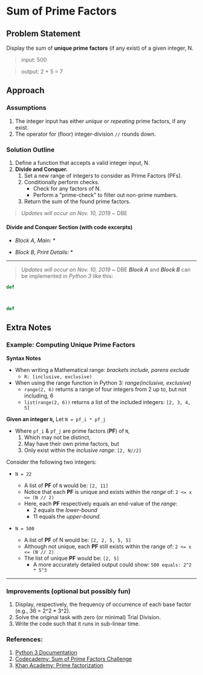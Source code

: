 # Sum of Prime Factors

## Problem Statement
Display the sum of **unique prime factors** (if any exist) of a given integer, N.

>input: 500

>output: 2 + 5 = 7


## Approach
### Assumptions
1. The integer input has either _unique_ or _repeating_ prime factors, if any exist.
1. The operator for (floor) integer-division `//` rounds down.


### Solution Outline
1. Define a function that accepts a valid integer input, N.
1. **Divide and Conquer.**
    1. Set a new range of integers to consider as Prime Factors (PFs).
    1. Conditionally perform checks.
        - Check for any factors of N.
        - Perform a "prime-check" to filter out non-prime numbers.
    1. Return the sum of the found prime factors.



> _Updates will occur on Nov. 10, 2019_    ~ DBE
#### Divide and Conquer Section (with code excerpts)
* _Block A, Main:_
    * 

* _Block B, Print Details:_
    * 


---



> _Updates will occur on Nov. 10, 2019_    ~ DBE
***Block A*** and ***Block B*** can be implemented in _Python 3_ like this:

```python
def 



def


```






## Extra Notes
### Example: Computing Unique Prime Factors

**Syntax Notes**
* When writing a Mathematical range: _brackets include, parens exclude_
    * `R: [inclusive, exclusive)`
* When using the range function in Python 3: _range(inclusive, exclusive)_
    * `range(2, 6)` returns a range of four integers from 2 up to, but not including, 6
    * `list(range(2, 6))` returns a list of the included integers: `[2, 3, 4, 5]`


**Given an integer `N`,**
Let `N = pf_i * pf_j`
* Where `pf_i` & `pf_j` are prime factors (**PF**) of `N`,
    1. Which may not be distinct,
    2. May have their own prime factors, but
    3. Only exist within the _inclusive range_: `[2, N//2]`

Consider the following two integers:
* `N = 22`
    * A list of **PF** of `N` would be: `[2, 11]`
    * Notice that each **PF** is unique and exists within the _range_ of:
        `2 <= x <= (N // 2)`
    * Here, each **PF** respectively equals an end-value of the _range_:
        * 2 equals the _lower-bound_
        * 11 equals the _upper-bound_.

* `N = 500`
    * A list of **PF** of N would be: `[2, 2, 5, 5, 5]`
    * Although not unique, each **PF** still exists within the range of:
        `2 <= x <= (N // 2)`
    * The list of unique **PF** would be: `[2, 5]`
        * A more accurately detailed output could show: `500 equals: 2^2 * 5^3`


---


### Improvements (optional but possibly fun)
1. Display, respectively, the frequency of occurrence of each base factor (e.g., 36 = 2^2 * 3^2).
2. Solve the original task with zero (or minimal) Trial Division.
3. Write the code such that it runs in sub-linear time.


### References:
1. [Python 3 Documentation](https://docs.python.org/3/index.html)
1. [Codecademy: Sum of Prime Factors Challenge](https://discuss.codecademy.com/t/challenge-sum-of-prime-factors/81035)
1. [Khan Academy: Prime factorization](https://www.khanacademy.org/math/pre-algebra/pre-algebra-factors-multiples/pre-algebra-prime-factorization-prealg/v/prime-factorization)